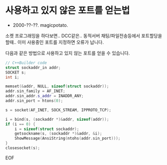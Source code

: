 # 사용하고 있지 않은 포트를 얻는법
* 2000-??-??. magicpotato.

소켓 프로그래밍을 하다보면..
DCC같은.. 동적서버 채팅/파일전송등에서 포트할당을 할때..
이미 사용중인 포트를 지정하면 오류가 납니다.

다음과 같은 방법으로 사용하고 있지 않는 포트를 얻을 수 있습니다.

```cpp
// C++Builder code
struct sockaddr_in addr;
SOCKET s;
int i;

memset(&addr, NULL, sizeof(struct sockaddr));
addr.sin_family = AF_INET;
addr.sin_addr.s_addr = INADDR_ANY;
addr.sin_port = htons(0);

s = socket(AF_INET, SOCK_STREAM, IPPROTO_TCP);

i = bind(s, (sockaddr *)&addr, sizeof(addr));
if (i == 0) {
	i = sizeof(struct sockaddr);
	getsockname(s, (sockaddr *)&addr, &i);
	ShowMessage(AnsiString(ntohs(addr.sin_port)));
}
closesocket(s);
```

EOF
